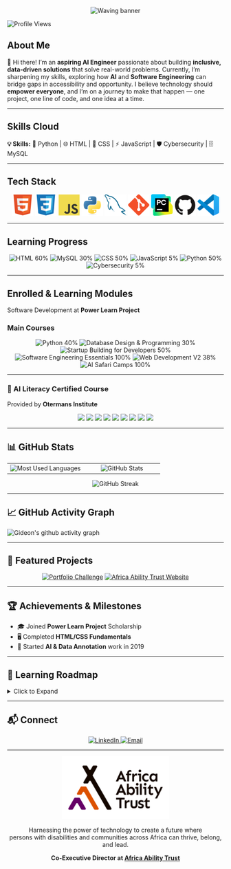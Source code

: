 <!-- ANIMATED INTRO (Waving Banner) -->
<p align="center">
  <img
    src="https://capsule-render.vercel.app/api?type=waving&height=140&text=Aspiring%20AI%20Engineer%20%7C%20Inclusive%20Tech%20Advocate&fontSize=32&fontAlignY=36&color=0:DC5100,100:000000&fontColor=ffffff"
    alt="Waving banner"
  />
</p>

![Profile Views](https://komarev.com/ghpvc/?username=GideonThuku&color=DC5100&style=for-the-badge)

## About Me

👋 Hi there! I’m an **aspiring AI Engineer** passionate about building **inclusive, data-driven solutions** that solve real-world problems.  Currently, I’m sharpening my skills, exploring how **AI** and **Software Engineering** can bridge gaps in accessibility and opportunity. I believe technology should **empower everyone**, and I’m on a journey to make that happen — one project, one line of code, and one idea at a time.  

---

## Skills Cloud
**💡 Skills:** 🐍 Python | 🌐 HTML | 🎨 CSS | ⚡ JavaScript | 🛡 Cybersecurity | 🗄 MySQL

---

## Tech Stack

<p align="center">
  <img src="https://raw.githubusercontent.com/devicons/devicon/master/icons/html5/html5-original.svg" alt="HTML5" width="50" height="50"/>
  <img src="https://raw.githubusercontent.com/devicons/devicon/master/icons/css3/css3-original.svg" alt="CSS3" width="50" height="50"/>
  <img src="https://raw.githubusercontent.com/devicons/devicon/master/icons/javascript/javascript-original.svg" alt="JavaScript" width="50" height="50"/>
  <img src="https://raw.githubusercontent.com/devicons/devicon/master/icons/python/python-original.svg" alt="Python" width="50" height="50"/>
  <img src="https://raw.githubusercontent.com/devicons/devicon/master/icons/mysql/mysql-original.svg" alt="MySQL" width="50" height="50"/>
  <img src="https://raw.githubusercontent.com/devicons/devicon/master/icons/git/git-original.svg" alt="Git" width="50" height="50"/>
  <img src="https://raw.githubusercontent.com/devicons/devicon/master/icons/pycharm/pycharm-original.svg" alt="PyCharm" width="50" height="50"/>
  <img src="https://raw.githubusercontent.com/devicons/devicon/master/icons/github/github-original.svg" alt="GitHub" width="50" height="50"/>
  <img src="https://raw.githubusercontent.com/devicons/devicon/master/icons/vscode/vscode-original.svg" alt="VS Code" width="50" height="50"/>
</p>


---

## Learning Progress
<p align="center">
  <img src="https://img.shields.io/badge/HTML-60%25-DC5100?style=for-the-badge" alt="HTML 60%">
  <img src="https://img.shields.io/badge/MySQL-30%25-4479A1?style=for-the-badge&labelColor=000" alt="MySQL 30%">
  <img src="https://img.shields.io/badge/CSS-50%25-660066?style=for-the-badge" alt="CSS 50%">
  <img src="https://img.shields.io/badge/JavaScript-5%25-F7DF1E?style=for-the-badge&labelColor=000" alt="JavaScript 5%">
  <img src="https://img.shields.io/badge/Python-50%25-3776AB?style=for-the-badge&labelColor=000" alt="Python 50%">
  <img src="https://img.shields.io/badge/Cybersecurity-5%25-7A1FA2?style=for-the-badge&labelColor=000" alt="Cybersecurity 5%">
</p>

---

##  Enrolled & Learning Modules
Software Development at **Power Learn Project**

### Main Courses
<p align="center">
  <img src="https://img.shields.io/badge/Python-40%25-3776AB?style=for-the-badge&labelColor=000" alt="Python 40%">
  <img src="https://img.shields.io/badge/Database%20Design%20%26%20Programming-39%25-4479A1?style=for-the-badge&labelColor=000" alt="Database Design & Programming 30%">
  <img src="https://img.shields.io/badge/Startup%20Building%20for%20Developers-50%25-FF7F50?style=for-the-badge&labelColor=000" alt="Startup Building for Developers 50%">
  <img src="https://img.shields.io/badge/Software%20Engineering%20Essentials-100%25-2E8B57?style=for-the-badge&labelColor=000" alt="Software Engineering Essentials 100%">
  <img src="https://img.shields.io/badge/Web%20Development%20V2-50%25-FF4500?style=for-the-badge&labelColor=000" alt="Web Development V2 38%">
  <img src="https://img.shields.io/badge/AI%20Safari%20Camps-100%25-808080?style=for-the-badge&labelColor=000" alt="AI Safari Camps 100%">
</p>

---

### 🤖 AI Literacy Certified Course  
Provided by **Otermans Institute**  
<p align="center">
  <img src="https://img.shields.io/badge/What%20Is%20AI%20and%20Why%20Should%20We%20Care%3F-In%20Progress-DC5100?style=for-the-badge&labelColor=000">
  <img src="https://img.shields.io/badge/Being%20Human%20in%20an%20AI%20World-In%20Progress-DC5100?style=for-the-badge&labelColor=000">
  <img src="https://img.shields.io/badge/AI%20and%20Me%3A%20A%20Citizen's%20Role-In%20Progress-DC5100?style=for-the-badge&labelColor=000">
  <img src="https://img.shields.io/badge/Right%20and%20Wrong%20in%20the%20Age%20of%20AI-In%20Progress-DC5100?style=for-the-badge&labelColor=000">
  <img src="https://img.shields.io/badge/Building%20Fair%20AI%3A%20Ethics%20by%20Design-In%20Progress-DC5100?style=for-the-badge&labelColor=000">
  <img src="https://img.shields.io/badge/How%20Machines%20Learn-In%20Progress-DC5100?style=for-the-badge&labelColor=000">
  <img src="https://img.shields.io/badge/AI%20in%20Action-In%20Progress-DC5100?style=for-the-badge&labelColor=000">
  <img src="https://img.shields.io/badge/Let's%20Build%20with%20AI-In%20Progress-DC5100?style=for-the-badge&labelColor=000">
  <img src="https://img.shields.io/badge/Our%20AI%20Future-In%20Progress-DC5100?style=for-the-badge&labelColor=000">
</p>

---

## 📊 GitHub Stats
<table align="center" width="100%">
  <tr>
    <td align="center" width="50%">
      <img src="https://github-profile-summary-cards.vercel.app/api/cards/most-commit-language?username=GideonThuku&theme=default" alt="Most Used Languages"/>
    </td>
    <td align="center" width="50%">
      <img src="https://github-profile-summary-cards.vercel.app/api/cards/stats?username=GideonThuku&theme=default" alt="GitHub Stats"/>
    </td>
  </tr>
</table>

<p align="center">
  <img src="https://github-readme-streak-stats.herokuapp.com?user=GideonThuku&theme=default&hide_border=false" alt="GitHub Streak"/>
</p>

---

## 📈 GitHub Activity Graph
![Gideon's github activity graph](https://github-readme-activity-graph.vercel.app/graph?username=GideonThuku&bg_color=ffffff&color=000000&line=DC5100&point=660066&area=true&hide_border=true)

---

## 📌 Featured Projects
<p align="center">
  <a href="https://github.com/GideonThuku/Gideon-July-2025-Cohort-Hackathon-1-Portfolio-Challenge"><img src="https://img.shields.io/badge/-Portfolio%20Challenge-DC5100?style=for-the-badge" alt="Portfolio Challenge"></a>
  <a href="https://github.com/GideonThuku/Africa-Ability-Trust-Website"><img src="https://img.shields.io/badge/-Africa%20Ability%20Trust%20Website-660066?style=for-the-badge" alt="Africa Ability Trust Website"></a>
</p>

---

## 🏆 Achievements & Milestones
- 🎓 Joined **Power Learn Project** Scholarship  
- 🖥 Completed **HTML/CSS Fundamentals**  
- 🤖 Started **AI & Data Annotation** work in 2019  

---

## 📅 Learning Roadmap
<details>
  <summary>Click to Expand</summary>

- Finish HTML/CSS fundamentals  
- Advance JavaScript skills  
- Python for AI (NumPy, Pandas)  
- Intro to Machine Learning (scikit-learn)  
- Cybersecurity foundations  

</details>

---

## 📬 Connect
<p align="center">
  <a href="https://www.linkedin.com/in/gideon-thuku-51096580" target="_blank">
    <img src="https://img.shields.io/badge/LinkedIn-0077B5?style=for-the-badge&logo=linkedin&logoColor=white" alt="LinkedIn">
  </a>
  <a href="mailto:gideon@africaability.org">
    <img src="https://img.shields.io/badge/Email-gideon@africaability.org-EA4335?style=for-the-badge&logo=gmail&logoColor=white" alt="Email">
  </a>
</p>

---

<p align="center">
  <img src="https://raw.githubusercontent.com/GideonThuku/GideonThuku/main/banner.png" alt="Africa Ability Trust Logo" width="250">
</p>

<p align="center">
  Harnessing the power of technology to create a future where <br>
  persons with disabilities and communities across Africa can thrive, belong, and lead.<br>
  
<p align="center">
  <b> Co-Executive Director at <a href="https://www.africaability.org">Africa Ability Trust</a></b>
</p>



